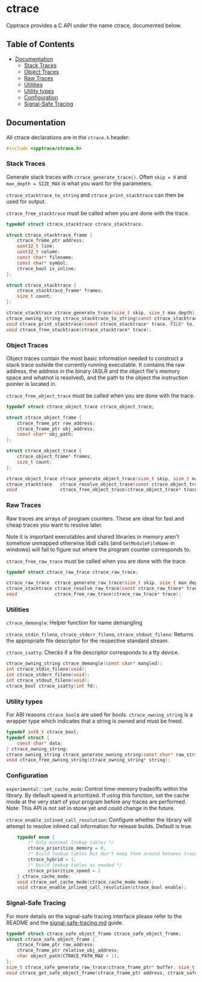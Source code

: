 # ctrace  <!-- omit in toc -->

Cpptrace provides a C API under the name ctrace, documented below.

## Table of Contents  <!-- omit in toc -->

- [Documentation](#documentation)
  - [Stack Traces](#stack-traces)
  - [Object Traces](#object-traces)
  - [Raw Traces](#raw-traces)
  - [Utilities](#utilities)
  - [Utility types](#utility-types)
  - [Configuration](#configuration)
  - [Signal-Safe Tracing](#signal-safe-tracing)

## Documentation

All ctrace declarations are in the `ctrace.h` header:

```c
#include <cpptrace/ctrace.h>
```

### Stack Traces

Generate stack traces with `ctrace_generate_trace()`. Often `skip = 0` and `max_depth = SIZE_MAX` is what you want for
the parameters.

`ctrace_stacktrace_to_string` and `ctrace_print_stacktrace` can then be used for output.

`ctrace_free_stacktrace` must be called when you are done with the trace.

```c
typedef struct ctrace_stacktrace ctrace_stacktrace;

struct ctrace_stacktrace_frame {
    ctrace_frame_ptr address;
    uint32_t line;
    uint32_t column;
    const char* filename;
    const char* symbol;
    ctrace_bool is_inline;
};

struct ctrace_stacktrace {
    ctrace_stacktrace_frame* frames;
    size_t count;
};

ctrace_stacktrace ctrace_generate_trace(size_t skip, size_t max_depth);
ctrace_owning_string ctrace_stacktrace_to_string(const ctrace_stacktrace* trace, ctrace_bool use_color);
void ctrace_print_stacktrace(const ctrace_stacktrace* trace, FILE* to, ctrace_bool use_color);
void ctrace_free_stacktrace(ctrace_stacktrace* trace);
```

### Object Traces

Object traces contain the most basic information needed to construct a stack trace outside the currently running
executable. It contains the raw address, the address in the binary (ASLR and the object file's memory space and whatnot
is resolved), and the path to the object the instruction pointer is located in.

`ctrace_free_object_trace` must be called when you are done with the trace.

```c
typedef struct ctrace_object_trace ctrace_object_trace;

struct ctrace_object_frame {
    ctrace_frame_ptr raw_address;
    ctrace_frame_ptr obj_address;
    const char* obj_path;
};

struct ctrace_object_trace {
    ctrace_object_frame* frames;
    size_t count;
};

ctrace_object_trace ctrace_generate_object_trace(size_t skip, size_t max_depth);
ctrace_stacktrace   ctrace_resolve_object_trace(const ctrace_object_trace* trace);
void                ctrace_free_object_trace(ctrace_object_trace* trace);
```

### Raw Traces

Raw traces are arrays of program counters. These are ideal for fast and cheap traces you want to resolve later.

Note it is important executables and shared libraries in memory aren't somehow unmapped otherwise libdl calls (and
`GetModuleFileName` in windows) will fail to figure out where the program counter corresponds to.

`ctrace_free_raw_trace` must be called when you are done with the trace.

```c
typedef struct ctrace_raw_trace ctrace_raw_trace;

ctrace_raw_trace  ctrace_generate_raw_trace(size_t skip, size_t max_depth);
ctrace_stacktrace ctrace_resolve_raw_trace(const ctrace_raw_trace* trace);
void              ctrace_free_raw_trace(ctrace_raw_trace* trace);
```

### Utilities

`ctrace_demangle`: Helper function for name demangling

`ctrace_stdin_fileno`, `ctrace_stderr_fileno`, `ctrace_stdout_fileno`: Returns the appropriate file descriptor for the
respective standard stream.

`ctrace_isatty`: Checks if a file descriptor corresponds to a tty device.

```c
ctrace_owning_string ctrace_demangle(const char* mangled);
int ctrace_stdin_fileno(void);
int ctrace_stderr_fileno(void);
int ctrace_stdout_fileno(void);
ctrace_bool ctrace_isatty(int fd);
```

### Utility types

For ABI reasons `ctrace_bool`s are used for bools. `ctrace_owning_string` is a wrapper type which indicates that a
string is owned and must be freed.

```c
typedef int8_t ctrace_bool;
typedef struct {
    const char* data;
} ctrace_owning_string;
ctrace_owning_string ctrace_generate_owning_string(const char* raw_string);
void ctrace_free_owning_string(ctrace_owning_string* string);
```

### Configuration

`experimental::set_cache_mode`: Control time-memory tradeoffs within the library. By default speed is prioritized. If
using this function, set the cache mode at the very start of your program before any traces are performed. Note: This
API is not set in stone yet and could change in the future.

`ctrace_enable_inlined_call_resolution`: Configure whether the library will attempt to resolve inlined call information for
release builds. Default is true.

```c
    typedef enum {
        /* Only minimal lookup tables */
        ctrace_prioritize_memory = 0,
        /* Build lookup tables but don't keep them around between trace calls */
        ctrace_hybrid = 1,
        /* Build lookup tables as needed */
        ctrace_prioritize_speed = 2
    } ctrace_cache_mode;
    void ctrace_set_cache_mode(ctrace_cache_mode mode);
    void ctrace_enable_inlined_call_resolution(ctrace_bool enable);
```

### Signal-Safe Tracing

For more details on the signal-safe tracing interface please refer to the README and the
[signal-safe-tracing.md](signal-safe-tracing.md) guide.

```c
typedef struct ctrace_safe_object_frame ctrace_safe_object_frame;
struct ctrace_safe_object_frame {
    ctrace_frame_ptr raw_address;
    ctrace_frame_ptr relative_obj_address;
    char object_path[CTRACE_PATH_MAX + 1];
};
size_t ctrace_safe_generate_raw_trace(ctrace_frame_ptr* buffer, size_t size, size_t skip, size_t max_depth);
void ctrace_get_safe_object_frame(ctrace_frame_ptr address, ctrace_safe_object_frame* out);
```
